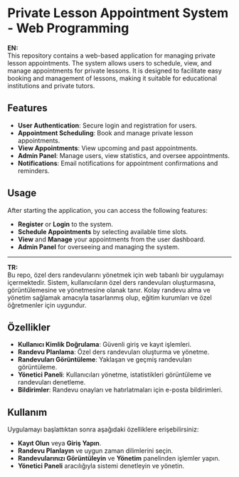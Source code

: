 # Private Lesson Appointment System - Web Programming

**EN:**  
This repository contains a web-based application for managing private lesson appointments. The system allows users to schedule, view, and manage appointments for private lessons. It is designed to facilitate easy booking and management of lessons, making it suitable for educational institutions and private tutors.

## Features

- **User Authentication**: Secure login and registration for users.
- **Appointment Scheduling**: Book and manage private lesson appointments.
- **View Appointments**: View upcoming and past appointments.
- **Admin Panel**: Manage users, view statistics, and oversee appointments.
- **Notifications**: Email notifications for appointment confirmations and reminders.


## Usage

After starting the application, you can access the following features:

- **Register** or **Login** to the system.
- **Schedule Appointments** by selecting available time slots.
- **View** and **Manage** your appointments from the user dashboard.
- **Admin Panel** for overseeing and managing the system.
---

**TR:**  
Bu repo, özel ders randevularını yönetmek için web tabanlı bir uygulamayı içermektedir. Sistem, kullanıcıların özel ders randevuları oluşturmasına, görüntülemesine ve yönetmesine olanak tanır. Kolay randevu alma ve yönetim sağlamak amacıyla tasarlanmış olup, eğitim kurumları ve özel öğretmenler için uygundur.

## Özellikler

- **Kullanıcı Kimlik Doğrulama**: Güvenli giriş ve kayıt işlemleri.
- **Randevu Planlama**: Özel ders randevuları oluşturma ve yönetme.
- **Randevuları Görüntüleme**: Yaklaşan ve geçmiş randevuları görüntüleme.
- **Yönetici Paneli**: Kullanıcıları yönetme, istatistikleri görüntüleme ve randevuları denetleme.
- **Bildirimler**: Randevu onayları ve hatırlatmaları için e-posta bildirimleri.

## Kullanım

Uygulamayı başlattıktan sonra aşağıdaki özelliklere erişebilirsiniz:

- **Kayıt Olun** veya **Giriş Yapın**.
- **Randevu Planlayın** ve uygun zaman dilimlerini seçin.
- **Randevularınızı Görüntüleyin** ve **Yönetim** panelinden işlemler yapın.
- **Yönetici Paneli** aracılığıyla sistemi denetleyin ve yönetin.





